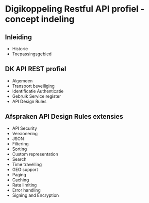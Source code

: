 # Digikoppeling Restful API profiel - concept indeling

## Inleiding

- Historie
- Toepassingsgebied

## DK API REST profiel

- Algemeen
- Transport beveiliging
- Identificatie Authenticatie
- Gebruik Service register
- API Design Rules

## Afspraken API Design Rules extensies

- API Security
- Versionering
- JSON
- Filtering
- Sorting
- Custom representation
- Search
- Time travelling
- GEO support
- Paging
- Caching
- Rate limiting
- Error handling
- Signing and Encryption